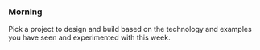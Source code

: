 ---
---

### Morning

Pick a project to design and build based on the technology and examples
you have seen and experimented with this week.
